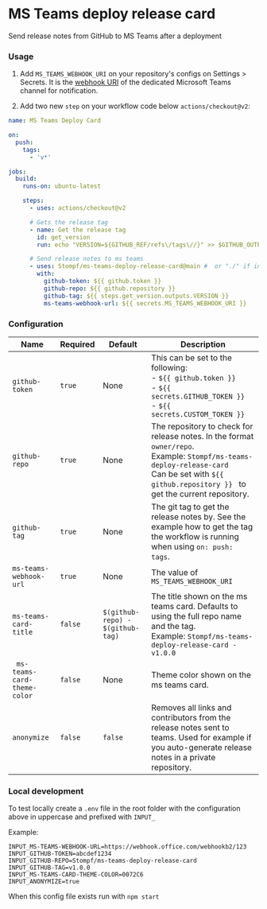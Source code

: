 # MS Teams deploy release card

Send release notes from GitHub to MS Teams after a deployment

### Usage

1. Add `MS_TEAMS_WEBHOOK_URI` on your repository's configs on Settings > Secrets. It is the [webhook URI](https://docs.microsoft.com/en-us/microsoftteams/platform/webhooks-and-connectors/how-to/add-incoming-webhook) of the dedicated Microsoft Teams channel for notification.

2) Add two new `step` on your workflow code below `actions/checkout@v2`:

```yaml
name: MS Teams Deploy Card

on:
  push:
    tags:
      - 'v*'

jobs:
  build:
    runs-on: ubuntu-latest

    steps:
      - uses: actions/checkout@v2

      # Gets the release tag
      - name: Get the release tag
        id: get_version
        run: echo "VERSION=${GITHUB_REF/refs\/tags\//}" >> $GITHUB_OUTPUT

      # Send release notes to ms teams
      - uses: Stompf/ms-teams-deploy-release-card@main #  or "./" if in a local set-up
        with:
          github-token: ${{ github.token }}
          github-repo: ${{ github.repository }}
          github-tag: ${{ steps.get_version.outputs.VERSION }}
          ms-teams-webhook-url: ${{ secrets.MS_TEAMS_WEBHOOK_URI }}
```

### Configuration

| Name                         | Required | Default                          | Description                                                                                                                                                                                                |
| ---------------------------- | -------- | -------------------------------- | ---------------------------------------------------------------------------------------------------------------------------------------------------------------------------------------------------------- |
| `github-token`               | `true`   | None                             | This can be set to the following:<br/>- `${{ github.token }}`<br/>- `${{ secrets.GITHUB_TOKEN }}`<br/>- `${{ secrets.CUSTOM_TOKEN }}`                                                                      |
| `github-repo`                | `true`   | None                             | The repository to check for release notes. In the format `owner/repo`.<br/> Example: `Stompf/ms-teams-deploy-release-card` <br/>Can be set with `${{ github.repository }} ` to get the current repository. |
| `github-tag`                 | `true`   | None                             | The git tag to get the release notes by. See the example how to get the tag the workflow is running when using `on: push: tags`.                                                                           |
| `ms-teams-webhook-url`       | `true`   | None                             | The value of `MS_TEAMS_WEBHOOK_URI`                                                                                                                                                                        |
| `ms-teams-card-title`        | `false`  | `$(github-repo) - $(github-tag)` | The title shown on the ms teams card. Defaults to using the full repo name and the tag. <br/> Example: `Stompf/ms-teams-deploy-release-card - v1.0.0`                                                      |
| ` ms-teams-card-theme-color` | `false`  | None                             | Theme color shown on the ms teams card.                                                                                                                                                                    |
| `anonymize`                  | `false`  | `false`                          | Removes all links and contributors from the release notes sent to teams. Used for example if you auto-generate release notes in a private repository.                                                      |

### Local development

To test locally create a `.env` file in the root folder with the configuration above in uppercase and prefixed with `INPUT_`

Example:

```
INPUT_MS-TEAMS-WEBHOOK-URL=https://webhook.office.com/webhookb2/123
INPUT_GITHUB-TOKEN=abcdef1234
INPUT_GITHUB-REPO=Stompf/ms-teams-deploy-release-card
INPUT_GITHUB-TAG=v1.0.0
INPUT_MS-TEAMS-CARD-THEME-COLOR=0072C6
INPUT_ANONYMIZE=true
```

When this config file exists run with `npm start`
